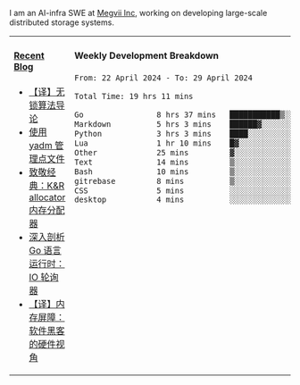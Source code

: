 I am an AI-infra SWE at [Megvii Inc](https://en.megvii.com/), working on developing large-scale distributed storage systems.

<table width="960px">
<tr>
<td valign="top" width="50%">

#### <a href="https://www.kongjun18.me" target="_blank">Recent Blog</a>

<!-- BLOG-POST-LIST:START -->
- [【译】无锁算法导论](https://kongjun18.github.io/posts/2023/07/14/)
- [使用 yadm 管理点文件](https://kongjun18.github.io/posts/2023/04/07/)
- [致敬经典：K&amp;R allocator 内存分配器](https://kongjun18.github.io/posts/2022/12/12/)
- [深入剖析 Go 语言运行时：IO 轮询器](https://kongjun18.github.io/posts/2022/11/21/)
- [【译】内存屏障：软件黑客的硬件视角](https://kongjun18.github.io/posts/2022/11/03/)
<!-- BLOG-POST-LIST:END -->

</td>
<td valign="top" width="50%">

#### Weekly Development Breakdown

<!--START_SECTION:waka-->

```txt
From: 22 April 2024 - To: 29 April 2024

Total Time: 19 hrs 11 mins

Go                8 hrs 37 mins   ███████████▒░░░░░░░░░░░░░   44.94 %
Markdown          5 hrs 3 mins    ██████▓░░░░░░░░░░░░░░░░░░   26.36 %
Python            3 hrs 3 mins    ████░░░░░░░░░░░░░░░░░░░░░   15.92 %
Lua               1 hr 10 mins    █▓░░░░░░░░░░░░░░░░░░░░░░░   06.15 %
Other             25 mins         ▓░░░░░░░░░░░░░░░░░░░░░░░░   02.17 %
Text              14 mins         ▒░░░░░░░░░░░░░░░░░░░░░░░░   01.25 %
Bash              10 mins         ▒░░░░░░░░░░░░░░░░░░░░░░░░   00.95 %
gitrebase         8 mins          ▒░░░░░░░░░░░░░░░░░░░░░░░░   00.73 %
CSS               5 mins          ░░░░░░░░░░░░░░░░░░░░░░░░░   00.46 %
desktop           4 mins          ░░░░░░░░░░░░░░░░░░░░░░░░░   00.40 %
```

<!--END_SECTION:waka-->
</td>
</tr>

</table>
